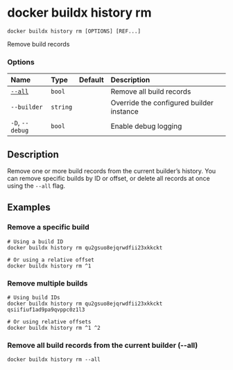 # docker buildx history rm

```text
docker buildx history rm [OPTIONS] [REF...]
```

<!---MARKER_GEN_START-->
Remove build records

### Options

| Name            | Type     | Default | Description                              |
|:----------------|:---------|:--------|:-----------------------------------------|
| [`--all`](#all) | `bool`   |         | Remove all build records                 |
| `--builder`     | `string` |         | Override the configured builder instance |
| `-D`, `--debug` | `bool`   |         | Enable debug logging                     |


<!---MARKER_GEN_END-->

## Description

Remove one or more build records from the current builder’s history. You can
remove specific builds by ID or offset, or delete all records at once using
the `--all` flag.

## Examples

### Remove a specific build

```console
# Using a build ID
docker buildx history rm qu2gsuo8ejqrwdfii23xkkckt

# Or using a relative offset
docker buildx history rm ^1
```

### Remove multiple builds

```console
# Using build IDs
docker buildx history rm qu2gsuo8ejqrwdfii23xkkckt qsiifiuf1ad9pa9qvppc0z1l3

# Or using relative offsets
docker buildx history rm ^1 ^2
```

### <a name="all"></a> Remove all build records from the current builder (--all)

```console
docker buildx history rm --all
```
